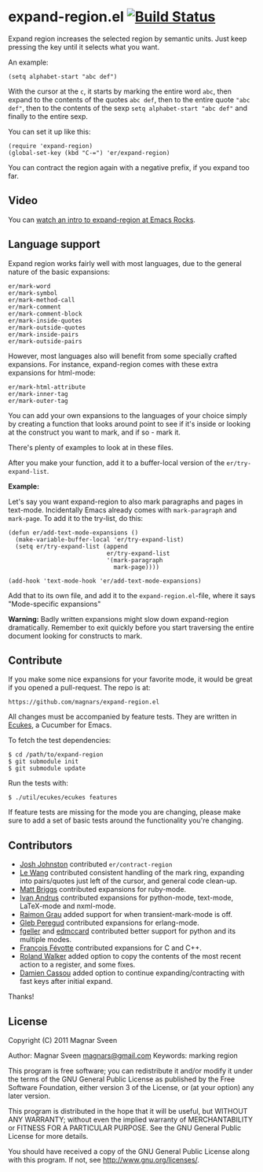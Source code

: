 # expand-region.el [![Build Status](https://secure.travis-ci.org/magnars/expand-region.el.png)](http://travis-ci.org/magnars/expand-region.el)

Expand region increases the selected region by semantic units. Just keep
pressing the key until it selects what you want.

An example:

    (setq alphabet-start "abc def")

With the cursor at the `c`, it starts by marking the entire word `abc`, then
expand to the contents of the quotes `abc def`, then to the entire quote
`"abc def"`, then to the contents of the sexp `setq alphabet-start "abc def"`
and finally to the entire sexp.

You can set it up like this:

    (require 'expand-region)
    (global-set-key (kbd "C-=") 'er/expand-region)

You can contract the region again with a negative prefix, if you expand too far.

## Video

You can [watch an intro to expand-region at Emacs Rocks](http://emacsrocks.com/e09.html).

## Language support

Expand region works fairly well with most languages, due to the general
nature of the basic expansions:

    er/mark-word
    er/mark-symbol
    er/mark-method-call
    er/mark-comment
    er/mark-comment-block
    er/mark-inside-quotes
    er/mark-outside-quotes
    er/mark-inside-pairs
    er/mark-outside-pairs

However, most languages also will benefit from some specially crafted
expansions. For instance, expand-region comes with these extra expansions for
html-mode:

    er/mark-html-attribute
    er/mark-inner-tag
    er/mark-outer-tag

You can add your own expansions to the languages of your choice simply by
creating a function that looks around point to see if it's inside or looking
at the construct you want to mark, and if so - mark it.

There's plenty of examples to look at in these files.

After you make your function, add it to a buffer-local version of
the `er/try-expand-list`.

**Example:**

Let's say you want expand-region to also mark paragraphs and pages in
text-mode. Incidentally Emacs already comes with `mark-paragraph` and
`mark-page`. To add it to the try-list, do this:

    (defun er/add-text-mode-expansions ()
      (make-variable-buffer-local 'er/try-expand-list)
      (setq er/try-expand-list (append
                                er/try-expand-list
                                '(mark-paragraph
                                  mark-page))))

    (add-hook 'text-mode-hook 'er/add-text-mode-expansions)

Add that to its own file, and add it to the `expand-region.el`-file,
where it says "Mode-specific expansions"

**Warning:** Badly written expansions might slow down expand-region
dramatically. Remember to exit quickly before you start traversing
the entire document looking for constructs to mark.

## Contribute

If you make some nice expansions for your favorite mode, it would be
great if you opened a pull-request. The repo is at:

    https://github.com/magnars/expand-region.el

All changes must be accompanied by feature tests.
They are written in [Ecukes](http://ecukes.info), a Cucumber for Emacs.

To fetch the test dependencies:

    $ cd /path/to/expand-region
    $ git submodule init
    $ git submodule update

Run the tests with:

    $ ./util/ecukes/ecukes features

If feature tests are missing for the mode you are changing, please make
sure to add a set of basic tests around the functionality you're changing.

## Contributors

* [Josh Johnston](https://github.com/joshwnj) contributed `er/contract-region`
* [Le Wang](https://github.com/lewang) contributed consistent handling of the mark ring, expanding into pairs/quotes just left of the cursor, and general code clean-up.
* [Matt Briggs](https://github.com/mbriggs) contributed expansions for ruby-mode.
* [Ivan Andrus](https://github.com/gvol) contributed expansions for python-mode, text-mode, LaTeX-mode and nxml-mode.
* [Raimon Grau](https://github.com/kidd) added support for when transient-mark-mode is off.
* [Gleb Peregud](https://github.com/gleber) contributed expansions for erlang-mode.
* [fgeller](https://github.com/fgeller) and [edmccard](https://github.com/edmccard) contributed better support for python and its multiple modes.
* [François Févotte](https://github.com/ffevotte) contributed expansions for C and C++.
* [Roland Walker](https://github.com/rolandwalker) added option to copy the contents of the most recent action to a register, and some fixes.
* [Damien Cassou](https://github.com/DamienCassou) added option to continue expanding/contracting with fast keys after initial expand.

Thanks!

## License

Copyright (C) 2011 Magnar Sveen

Author: Magnar Sveen <magnars@gmail.com>
Keywords: marking region

This program is free software; you can redistribute it and/or modify
it under the terms of the GNU General Public License as published by
the Free Software Foundation, either version 3 of the License, or
(at your option) any later version.

This program is distributed in the hope that it will be useful,
but WITHOUT ANY WARRANTY; without even the implied warranty of
MERCHANTABILITY or FITNESS FOR A PARTICULAR PURPOSE.  See the
GNU General Public License for more details.

You should have received a copy of the GNU General Public License
along with this program.  If not, see <http://www.gnu.org/licenses/>.
